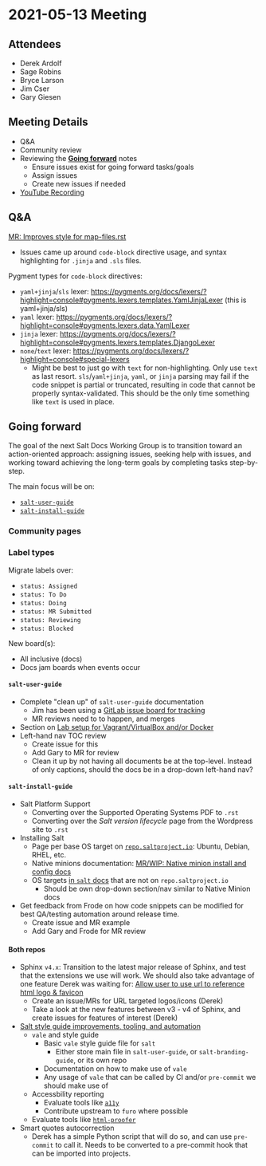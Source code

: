 # 2021-05-13 Meeting

## Attendees

- Derek Ardolf
- Sage Robins
- Bryce Larson
- Jim Cser
- Gary Giesen

## Meeting Details

- Q&A
- Community review
- Reviewing the **[Going forward](https://github.com/saltstack/docs-hub/blob/master/meeting-notes/2021-04-29.md#goals-moving-forward)** notes
  - Ensure issues exist for going forward tasks/goals
  - Assign issues
  - Create new issues if needed
- [YouTube Recording](https://youtu.be/euapBNEfGBk)
## Q&A

[MR: Improves style for map-files.rst](https://gitlab.com/saltstack/open/docs/salt-user-guide/-/merge_requests/54)
- Issues came up around `code-block` directive usage, and syntax highlighting for `.jinja` and `.sls` files.

Pygment types for `code-block` directives:
- `yaml+jinja`/`sls` lexer: https://pygments.org/docs/lexers/?highlight=console#pygments.lexers.templates.YamlJinjaLexer (this is yaml+jinja/sls)
- `yaml` lexer: https://pygments.org/docs/lexers/?highlight=console#pygments.lexers.data.YamlLexer
- `jinja` lexer: https://pygments.org/docs/lexers/?highlight=console#pygments.lexers.templates.DjangoLexer
- `none`/`text` lexer: https://pygments.org/docs/lexers/?highlight=console#special-lexers
  - Might be best to just go with `text` for non-highlighting. Only use `text` as last resort. `sls`/`yaml+jinja`, `yaml`, or `jinja` parsing may fail if the code snippet is partial or truncated, resulting in code that cannot be properly syntax-validated. This should be the only time something like `text` is used in place.

## Going forward

The goal of the next Salt Docs Working Group is to transition toward an action-oriented
approach: assigning issues, seeking help with issues, and working toward achieving
the long-term goals by completing tasks step-by-step.

The main focus will be on:
- [`salt-user-guide`](https://gitlab.com/saltstack/open/docs/salt-user-guide)
- [`salt-install-guide`](https://gitlab.com/saltstack/open/docs/salt-install-guide)

### Community pages



### Label types

Migrate labels over:

- `status: Assigned`
- `status: To Do`
- `status: Doing`
- `status: MR Submitted`
- `status: Reviewing`
- `status: Blocked`

New board(s):
- All inclusive (docs)
- Docs jam boards when events occur

#### `salt-user-guide`

- Complete "clean up" of `salt-user-guide` documentation
  - Jim has been using a [GitLab issue board for tracking](https://gitlab.com/saltstack/open/docs/salt-user-guide/-/boards/2310057)
  - MR reviews need to to happen, and merges
- Section on [Lab setup for Vagrant/VirtualBox and/or Docker](https://gitlab.com/saltstack/open/docs/salt-user-guide/-/issues/45)
- Left-hand nav TOC review
  - Create issue for this
  - Add Gary to MR for review
  - Clean it up by not having all documents be at the top-level. Instead of only captions,
  should the docs be in a drop-down left-hand nav?

#### `salt-install-guide`

- Salt Platform Support
  - Converting over the Supported Operating Systems PDF to `.rst`
  - Converting over the _Salt version lifecycle_ page from the Wordpress site to `.rst`
- Installing Salt
  - Page per base OS target on [`repo.saltproject.io`](https://repo.saltproject.io/): Ubuntu, Debian, RHEL, etc.
  - Native minions documentation: [MR/WIP: Native minion install and config docs](https://gitlab.com/saltstack/open/docs/salt-install-guide/-/merge_requests/5)
  - OS targets [in `salt` docs](https://docs.saltproject.io/en/latest/topics/installation/index.html#platform-specific-installation-instructions) that are not on `repo.saltproject.io`
    - Should be own drop-down section/nav similar to Native Minion docs
- Get feedback from Frode on how code snippets can be modified for best QA/testing automation
  around release time.
  - Create issue and MR example
  - Add Gary and Frode for MR review

#### Both repos

- Sphinx `v4.x`: Transition to the latest major release of Sphinx, and test that
  the extensions we use will work. We should also take advantage of one feature
  Derek was waiting for: [Allow user to use url to reference html logo & favicon](https://github.com/sphinx-doc/sphinx/pull/8737)
  - Create an issue/MRs for URL targeted logos/icons (Derek)
  - Take a look at the new features between v3 - v4 of Sphinx, and create issues for features of interest (Derek)
- [Salt style guide improvements, tooling, and automation](https://gitlab.com/saltstack/open/docs/salt-user-guide/-/issues/25)
  - `vale` and style guide
    - Basic `vale` style guide file for `salt`
      - Either store main file in `salt-user-guide`, or `salt-branding-guide`, or its own repo
    - Documentation on how to make use of `vale`
    - Any usage of `vale` that can be called by CI and/or `pre-commit` we should make use of
  - Accessbility reporting
    - Evaluate tools like [`a11y`](https://github.com/pa11y/pa11y)
    - Contribute upstream to `furo` where possible
  - Evaluate tools like [`html-proofer`](https://github.com/gjtorikian/html-proofer)
- Smart quotes autocorrection
  - Derek has a simple Python script that will do so, and can use `pre-commit` to call it. Needs to be converted to a pre-commit hook that can be imported into projects.
